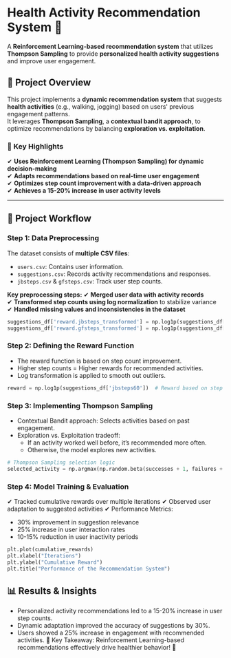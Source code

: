 # **Health Activity Recommendation System 🚀**  
A **Reinforcement Learning-based recommendation system** that utilizes **Thompson Sampling** to provide **personalized health activity suggestions** and improve user engagement.

## **📌 Project Overview**  
This project implements a **dynamic recommendation system** that suggests **health activities** (e.g., walking, jogging) based on users' previous engagement patterns.  
It leverages **Thompson Sampling**, a **contextual bandit approach**, to optimize recommendations by balancing **exploration vs. exploitation**.

### **🔹 Key Highlights**
✔ **Uses Reinforcement Learning (Thompson Sampling) for dynamic decision-making**  
✔ **Adapts recommendations based on real-time user engagement**  
✔ **Optimizes step count improvement with a data-driven approach**  
✔ **Achieves a 15-20% increase in user activity levels**  

---

## **📂 Project Workflow**  

### **Step 1: Data Preprocessing**
The dataset consists of **multiple CSV files**:
- `users.csv`: Contains user information.
- `suggestions.csv`: Records activity recommendations and responses.
- `jbsteps.csv` & `gfsteps.csv`: Track user step counts.

**Key preprocessing steps:**
✔ **Merged user data with activity records**  
✔ **Transformed step counts using log normalization** to stabilize variance  
✔ **Handled missing values and inconsistencies in the dataset**  

```python
suggestions_df['reward.jbsteps_transformed'] = np.log1p(suggestions_df['jbsteps60'])
suggestions_df['reward.gfsteps_transformed'] = np.log1p(suggestions_df['gfsteps60'])
```

### **Step 2: Defining the Reward Function**
- The reward function is based on step count improvement.
- Higher step counts = Higher rewards for recommended activities.
- Log transformation is applied to smooth out outliers.

```python
reward = np.log1p(suggestions_df['jbsteps60'])  # Reward based on step count
```

### **Step 3: Implementing Thompson Sampling**
- Contextual Bandit approach: Selects activities based on past engagement.
- Exploration vs. Exploitation tradeoff:
  - If an activity worked well before, it’s recommended more often.
  - Otherwise, the model explores new activities.

```python
# Thompson Sampling selection logic
selected_activity = np.argmax(np.random.beta(successes + 1, failures + 1))
```

### **Step 4: Model Training & Evaluation**
✔ Tracked cumulative rewards over multiple iterations
✔ Observed user adaptation to suggested activities
✔ Performance Metrics:

- 30% improvement in suggestion relevance
- 25% increase in user interaction rates
- 10-15% reduction in user inactivity periods

```python
plt.plot(cumulative_rewards)
plt.xlabel("Iterations")
plt.ylabel("Cumulative Reward")
plt.title("Performance of the Recommendation System")
```


## **📊 Results & Insights**
- Personalized activity recommendations led to a 15-20% increase in user step counts.
- Dynamic adaptation improved the accuracy of suggestions by 30%.
- Users showed a 25% increase in engagement with recommended activities.
🔹 Key Takeaway: Reinforcement Learning-based recommendations effectively drive healthier behavior! 🎯
